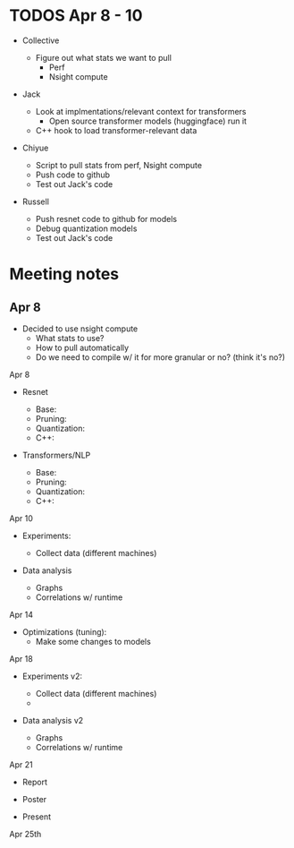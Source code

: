 
# TODOS Apr 8 - 10


* Collective
    * Figure out what stats we want to pull
        * Perf
        * Nsight compute
    

* Jack
    * Look at implmentations/relevant context for transformers 
        * Open source transformer models (huggingface) run it
    * C++ hook to load transformer-relevant data

* Chiyue
    * Script to pull stats from perf, Nsight compute
    * Push code to github
    * Test out Jack's code


* Russell
    * Push resnet code to github for models
    * Debug quantization models
    * Test out Jack's code



# Meeting notes

## Apr 8

* Decided to use nsight compute
    * What stats to use?
    * How to pull automatically
    * Do we need to compile w/ it for more granular or no? (think it's no?)

Apr 8

* Resnet
    * Base: 
    * Pruning: 
    * Quantization:
    * C++: 

* Transformers/NLP
    * Base: 
    * Pruning: 
    * Quantization: 
    * C++: 

Apr 10

* Experiments:
    * Collect data (different machines)

* Data analysis
    * Graphs
    * Correlations w/ runtime

Apr 14

* Optimizations (tuning):
    * Make some changes to models

Apr 18

* Experiments v2:
    * Collect data (different machines)
    * 

* Data analysis v2
    * Graphs
    * Correlations w/ runtime

Apr 21 
* Report

* Poster

* Present

Apr 25th